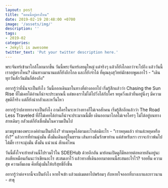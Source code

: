 ```yaml
---
layout: post
title: "ตอนนี้อยู่ตรงไหน"
date: 2019-02-19 20:48:00 +0700
image: '/assets/img/'
description: ''
tags:
- 2019-02
categories:
- Jekyll is awesome
twitter_text: 'Put your twitter description here.'
---
```

พระจันทร์เข้ามาใกล้โลกมากขึ้น วันนี้พระจันทร์เลยดูใหญ่ แต่จริงๆ แล้วก็ยังไกลกว่าจะไปถึง แล้ววันนี้เราอยู่ตรงไหน? เดินทางมานานแต่ก็ยังอีกไกล และก็ยังจำได้ ที่คุณลุงสุวิทย์มักชอบพูดเอาไว้ - "เดินทุกวันสักวันมันก็ต้องถึง"

อยากรู้ว่าที่นั่นจะเป็นยังไง วันนี้ออกเดินมาในทางที่ต่างออกไป เริ่มรู้สึกแล้วว่า Chasing the Sun Rise ที่ไม่เคยได้อ่านก็น่าจะประมาณนี้ แต่ของเราไม่ได้ไปวิ่งไล่กับใคร หยุดวิ่งแล้วยืนอยู่นิ่งๆ มีความสุขดีก็จริง แต่ก็ยังน่ากลัวและหวั่นไหว

อยากรู้ว่าปลายทางจะเป็นยังไง ถามใครในระหว่างทางก็ไม่เจอสักคน เริ่มรู้สึกอีกแล้วว่า The Road Less Traveled ที่ก็ไม่เคยได้อ่านก็น่าจะประมาณนี้มั๊ย เดินออกมาไกลไม่เจอใครๆ ไม่ได้อยู่บนทางสายเดิมๆ กลัวแต่ก็ยังเชื่อมั่นในความเป็นไป

มาฆบูชาของพระองค์ท่านเป็นยังไง? ท่านหยุดไล่ตามอะไรต่อมิอะไร - "เราหยุดแล้ว ท่านล่ะหยุดหรือยัง?" แล้วการที่ท่านมุ่งมั่น ตั้งมั่นเดินอยู่ในธรรม เส้นทางนั้นรักษาท่าน แต่สำหรับเรา เราจะก้าวพ้นไปได้มั๊ย เราจะมุ่งมั่น ตั้งมั่น แน่วแน่ สักแค่ไหน

วันนี้ตั้งใจจะย้ายส่วนนี้ไปรวมไว้ใน SDEEHub ด้วยอีกอัน มาย้อนเปิดดูก็มีหลายต่อหลายอันอยู่นะ สงสัยเหมือนกันนะว่าเขียนอะไร สะสมเอาไว้ แล้วทางที่เดินออกมาตอนนี้สะสมอะไรไว้? รอยยิ้ม ความสุข ความอิ่มเอม ศีลที่มุ่งมั่นให้บริสุทธิ์ยิ่งขึ้น

อยากรู้ว่าต่อจากนี้จะเป็นยังไง หายใจเข้า แล้วแผ่เมตตาไปพร้อมๆ กับหายใจออกที่บางเบาและยาวนาน - สาธุ
